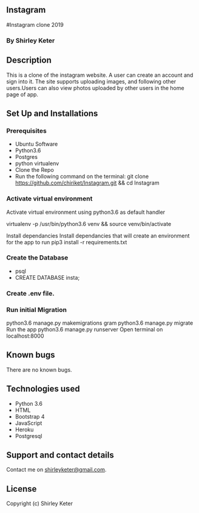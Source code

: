 ## Instagram

#Instagram clone
2019

### By Shirley Keter

## Description
This is a clone of the instagram website. A user can create an account and sign into it. The site supports uploading images, and following other users.Users can also view photos uploaded by other users in the home page of app.


## Set Up and Installations

### Prerequisites
* Ubuntu Software
* Python3.6
* Postgres
* python virtualenv
* Clone the Repo
* Run the following command on the terminal: git clone https://github.com/chiriket/Instagram.git && cd Instagram

### Activate virtual environment
Activate virtual environment using python3.6 as default handler

virtualenv -p /usr/bin/python3.6 venv && source venv/bin/activate

Install dependancies
Install dependancies that will create an environment for the app to run pip3 install -r requirements.txt

### Create the Database
* psql
* CREATE DATABASE insta;

### Create .env file.

### Run initial Migration
python3.6 manage.py makemigrations gram
python3.6 manage.py migrate
Run the app
python3.6 manage.py runserver
Open terminal on localhost:8000

## Known bugs
There are no known bugs.

## Technologies used
- Python 3.6
- HTML
- Bootstrap 4
- JavaScript
- Heroku
- Postgresql

## Support and contact details
Contact me on shirleyketer@gmail.com.

## License
Copyright (c) Shirley Keter